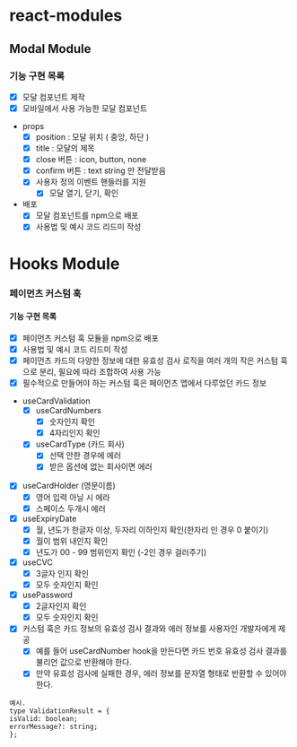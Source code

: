 # react-modules

## Modal Module

### 기능 구현 목록

- [x] 모달 컴포넌트 제작
- [x] 모바일에서 사용 가능한 모달 컴포넌트
- props
  - [x] position : 모달 위치 ( 중앙, 하단 )
  - [x] title : 모달의 제목
  - [x] close 버튼 : icon, button, none
  - [x] confirm 버튼 : text string 만 전달받음
  - [x] 사용자 정의 이벤트 핸들러를 지원
    - [x] 모달 열기, 닫기, 확인
- 배포
  - [x] 모달 컴포넌트를 npm으로 배포
  - [x] 사용법 및 예시 코드 리드미 작성

# Hooks Module

### 페이먼츠 커스텀 훅

#### 기능 구현 목록

- [x] 페이먼츠 커스텀 훅 모듈을 npm으로 배포
- [x] 사용법 및 예시 코드 리드미 작성
- [x] 페이먼츠 카드의 다양한 정보에 대한 유효성 검사 로직을 여러 개의 작은 커스텀 훅으로 분리, 필요에 따라 조합하여 사용 가능
- [x] 필수적으로 만들어야 하는 커스텀 훅은 페이먼츠 앱에서 다루었던 카드 정보
- useCardValidation
  - [x] useCardNumbers
    - [x] 숫자인지 확인
    - [x] 4자리인지 확인
  - [x] useCardType (카드 회사)
    - [x] 선택 안한 경우에 에러
    - [x] 받은 옵션에 없는 회사이면 에러
- [x] useCardHolder (영문이름)
  - [x] 영어 입력 아닐 시 에라
  - [x] 스페이스 두개시 에러
- [x] useExpiryDate
  - [x] 월, 년도가 한글자 이상, 두자리 이하인지 확인(한자리 인 경우 0 붙이기)
  - [x] 월이 범위 내인지 확인
  - [x] 년도가 00 - 99 범위인지 확인 (-2인 경우 걸러주기)
- [x] useCVC
  - [x] 3글자 인지 확인
  - [x] 모두 숫자인지 확인
- [x] usePassword
  - [x] 2글자인지 확인
  - [x] 모두 숫자인지 확인
- [x] 커스텀 훅은 카드 정보의 유효성 검사 결과와 에러 정보를 사용자인 개발자에게 제공
  - [x] 예를 들어 useCardNumber hook을 만든다면 카드 번호 유효성 검사 결과를 불리언 값으로 반환해야 한다.
  - [x] 만약 유효성 검사에 실패한 경우, 에러 정보를 문자열 형태로 반환할 수 있어야 한다.

```
예시.
type ValidationResult = {
isValid: boolean;
errorMessage?: string;
};
```
